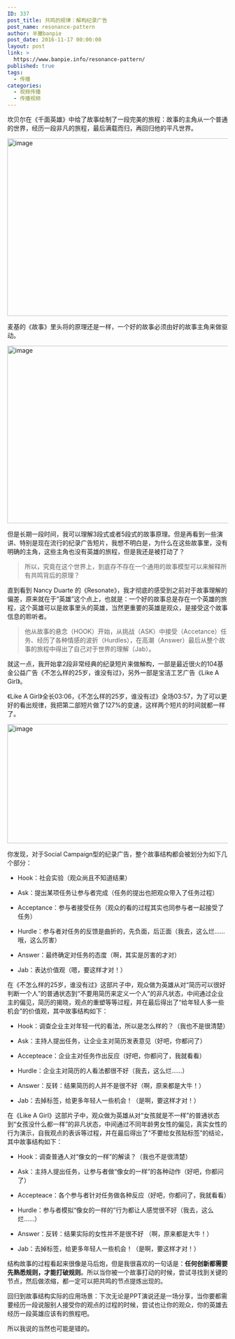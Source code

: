 ```yaml
---
ID: 337
post_title: 共鸣的规律：解构纪录广告
post_name: resonance-pattern
author: 半撇banpie
post_date: 2016-11-17 00:00:00
layout: post
link: >
  https://www.banpie.info/resonance-pattern/
published: true
tags:
  - 传播
categories:
  - 视频传播
  - 传播视频
---
```

坎贝尔在《千面英雄》中给了故事绘制了一段完美的旅程：故事的主角从一个普通的世界，经历一段非凡的旅程，最后满载而归，再回归他的平凡世界。

[<img class="alignnone size-full wp-image-29981283" src="http://www.banpie.info/wp-content/uploads/2019/04/unnamed-file-1448/11/1668324-03d1fc550b81022b.png" width="720" height="405" alt="image" />][1]

麦基的《故事》里头将的原理还是一样，一个好的故事必须由好的故事主角来做驱动。

[<img class="alignnone size-full wp-image-29991284" src="http://www.banpie.info/wp-content/uploads/2019/04/unnamed-file-1458/11/1668324-fedfd4c0dc900997.png" width="720" height="405" alt="image" />][2]

但是长期一段时间，我可以理解3段式或者5段式的故事原理。但是再看到一些演讲、特别是现在流行的纪录广告短片，我想不明白是，为什么在这些故事里，没有明确的主角，这些主角也没有英雄的旅程，但是我还是被打动了？

> 所以，究竟在这个世界上，到底存不存在一个通用的故事模型可以来解释所有共鸣背后的原理？

直到看到 Nancy Duarte 的《Resonate》，我才彻底的感受到之前对于故事理解的偏差，原来就在于“英雄”这个点上，也就是：一个好的故事总是存在一个英雄的旅程，这个英雄可以是故事里头的英雄，当然更重要的英雄是观众，是接受这个故事信息的聆听者。

> 他从故事的悬念（HOOK）开始，从挑战（ASK）中接受（Accetance）任务、经历了各种情感的波折（Hurdles），在高潮（Answer）最后从整个故事的旅程中得出了自己对于世界的理解（Jab）。

就这一点，我开始拿2段非常经典的纪录短片来做解构，一部是最近很火的104基金公益广告《不怎么样的25岁，谁没有过》，另外一部是宝洁工艺广告《Like A Girl》。

《Like A Girl》全长03:06，《不怎么样的25岁，谁没有过》全场03:57，为了可以更好的看出规律，我把第二部短片做了127%的变速，这样两个短片的时间就都一样了。

[<img class="alignnone size-full wp-image-30001285" src="http://www.banpie.info/wp-content/uploads/2019/04/unnamed-file-1468/11/1668324-5321fe32a384921c.png" width="720" height="272" alt="image" />][3]

你发现，对于Social Campaign型的纪录广告，整个故事结构都会被划分为如下几个部分：

*   Hook：社会实验（观众尚且不知道结果）

*   Ask：提出某项任务让参与者完成（任务的提出也把观众带入了任务过程）

*   Acceptance：参与者接受任务（观众的看的过程其实也同参与者一起接受了任务）

*   Hurdle：参与者对任务的反馈是曲折的，先负面，后正面（我去，这么烂……哦，这么厉害）

*   Answer：最终确定对任务的态度（啊，其实是厉害的才对）

*   Jab：表达价值观（嗯，要这样才对！）

在《不怎么样的25岁，谁没有过》这部片子中，观众做为英雄从对“简历可以很好判断一个人”的普通状态到“不要用简历来定义一个人”的非凡状态，中间通过企业主的偏见，简历的揭晓，观点的重塑等等过程，并在最后得出了“给年轻人多一些机会”的价值观，其中故事结构如下：

*   Hook：调查企业主对年轻一代的看法，所以是怎么样的？（我也不是很清楚）

*   Ask：主持人提出任务，让企业主对简历发表意见（好吧，你都问了）

*   Accepteace：企业主对任务作出反应（好吧，你都问了，我就看看）

*   Hurdle：企业主对简历的人看法都很不好（我去，这么烂……）

*   Answer：反转：结果简历的人并不是很不好（啊，原来都是大牛！）

*   Jab：去掉标签，给更多年轻人一些机会！（是啊，要这样才对！）

在《Like A Girl》这部片子中，观众做为英雄从对“女孩就是不一样”的普通状态到“女孩没什么都一样”的非凡状态，中间通过不同年龄男女性的偏见，真实女性的行为演示，自我观点的表诉等过程，并在最后得出了“不要给女孩贴标签”的结论，其中故事结构如下：

*   Hook：调查普通人对“像女的一样”的解读？（我也不是很清楚）

*   Ask：主持人提出任务，让参与者做“像女的一样”的各种动作（好吧，你都问了）

*   Accepteace：各个参与者针对任务做各种反应（好吧，你都问了，我就看看）

*   Hurdle：参与者模拟“像女的一样的”行为都让人感觉很不好（我去，这么烂……）

*   Answer：反转：结果实际的女性并不是很不好 （啊，原来都是大牛！）

*   Jab：去掉标签，给更多年轻人一些机会！（是啊，要这样才对！）

结构故事的过程看起来很像是马后炮，但是我很喜欢的一句话是：**任何创新都需要先熟悉规则，才能打破规则**。所以当你被一个故事打动的时候，尝试寻找到关键的节点，然后做浓缩，都一定可以把共鸣的节点提炼出现的。

回归到故事结构实际的应用场景：下次无论是PPT演说还是一场分享，当你要都需要经历一段说服别人接受你的观点的过程的时候，尝试也让你的观众，你的英雄去经历一段英雄应该有的旅程吧。

所以我说的当然也可能是错的。

 [1]: http://www.banpie.info/wp-content/uploads/2019/04/unnamed-file-144.png
 [2]: http://www.banpie.info/wp-content/uploads/2019/04/unnamed-file-145.png
 [3]: http://www.banpie.info/wp-content/uploads/2019/04/unnamed-file-146.png
<!--stackedit_data:
eyJoaXN0b3J5IjpbMTY2MzUxMjQ3Nl19
-->